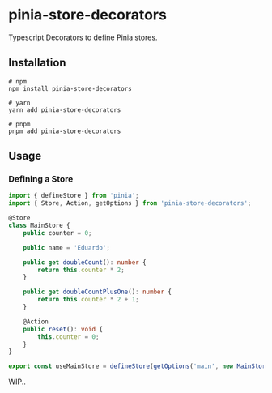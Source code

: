 # pinia-store-decorators

Typescript Decorators to define Pinia stores.

## Installation

```shell
# npm
npm install pinia-store-decorators

# yarn
yarn add pinia-store-decorators

# pnpm
pnpm add pinia-store-decorators
```

## Usage

### Defining a Store

```typescript
import { defineStore } from 'pinia';
import { Store, Action, getOptions } from 'pinia-store-decorators';

@Store
class MainStore {
    public counter = 0;

    public name = 'Eduardo';

    public get doubleCount(): number {
        return this.counter * 2;
    }

    public get doubleCountPlusOne(): number {
        return this.counter * 2 + 1;
    }

    @Action
    public reset(): void {
        this.counter = 0;
    }
}

export const useMainStore = defineStore(getOptions('main', new MainStore()));
```

WIP..
